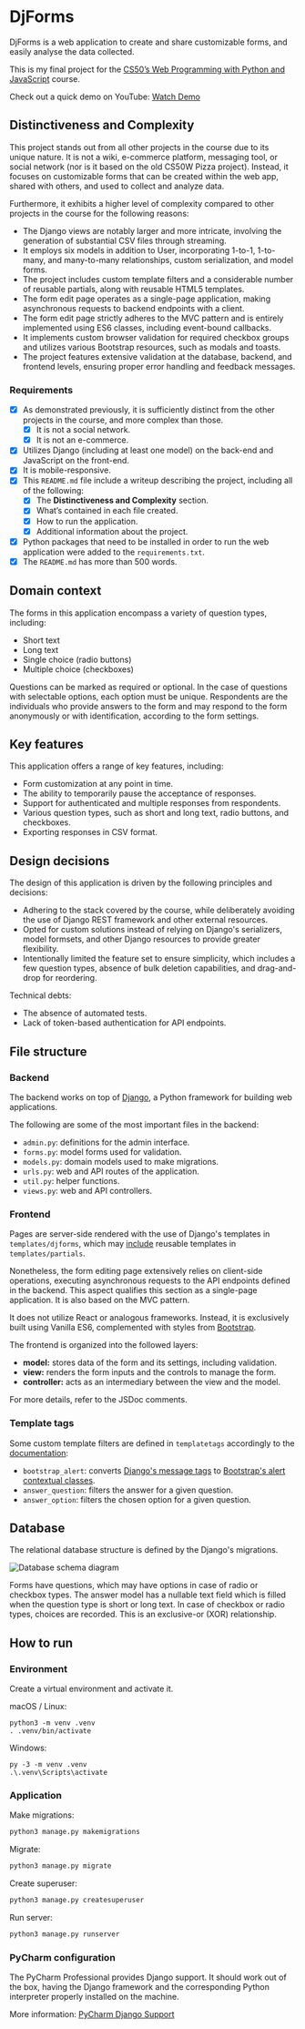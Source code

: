 # DjForms

DjForms is a web application to create and share customizable forms, and easily analyse the data collected.

This is my final project for the [CS50’s Web Programming with Python and JavaScript](https://cs50.harvard.edu/web/2020) course.

Check out a quick demo on YouTube: [Watch Demo](https://youtu.be/cEQfyvEYsio)

## Distinctiveness and Complexity

This project stands out from all other projects in the course due to its unique nature. It is not a wiki, e-commerce platform, messaging tool, or social network (nor is it based on the old CS50W Pizza project). Instead, it focuses on customizable forms that can be created within the web app, shared with others, and used to collect and analyze data.

Furthermore, it exhibits a higher level of complexity compared to other projects in the course for the following reasons:

- The Django views are notably larger and more intricate, involving the generation of substantial CSV files through streaming.
- It employs six models in addition to User, incorporating 1-to-1, 1-to-many, and many-to-many relationships, custom serialization, and model forms.
- The project includes custom template filters and a considerable number of reusable partials, along with reusable HTML5 templates.
- The form edit page operates as a single-page application, making asynchronous requests to backend endpoints with a client.
- The form edit page strictly adheres to the MVC pattern and is entirely implemented using ES6 classes, including event-bound callbacks.
- It implements custom browser validation for required checkbox groups and utilizes various Bootstrap resources, such as modals and toasts.
- The project features extensive validation at the database, backend, and frontend levels, ensuring proper error handling and feedback messages.

### Requirements

- [x] As demonstrated previously, it is sufficiently distinct from the other projects in the course, and more complex than those.
    - [x] It is not a social network.
    - [x] It is not an e-commerce.
- [x] Utilizes Django (including at least one model) on the back-end and JavaScript on the front-end.
- [x] It is mobile-responsive.
- [x] This `README.md` file include a writeup describing the project, including all of the following:
    - [x] The **Distinctiveness and Complexity** section.
    - [x] What’s contained in each file created.
    - [x] How to run the application.
    - [x] Additional information about the project.
- [x] Python packages that need to be installed in order to run the web application were added to the `requirements.txt`.
- [x] The `README.md` has more than 500 words.

## Domain context

The forms in this application encompass a variety of question types, including:

- Short text
- Long text
- Single choice (radio buttons)
- Multiple choice (checkboxes)

Questions can be marked as required or optional. In the case of questions with selectable options, each option must be unique. Respondents are the individuals who provide answers to the form and may respond to the form anonymously or with identification, according to the form settings.

## Key features

This application offers a range of key features, including:

- Form customization at any point in time.
- The ability to temporarily pause the acceptance of responses.
- Support for authenticated and multiple responses from respondents.
- Various question types, such as short and long text, radio buttons, and checkboxes.
- Exporting responses in CSV format.

## Design decisions

The design of this application is driven by the following principles and decisions:

- Adhering to the stack covered by the course, while deliberately avoiding the use of Django REST framework and other external resources.
- Opted for custom solutions instead of relying on Django's serializers, model formsets, and other Django resources to provide greater flexibility.
- Intentionally limited the feature set to ensure simplicity, which includes a few question types, absence of bulk deletion capabilities, and drag-and-drop for reordering.

Technical debts:

- The absence of automated tests.
- Lack of token-based authentication for API endpoints.

## File structure

### Backend

The backend works on top of [Django](https://github.com/django/django),
a Python framework for building web applications.

The following are some of the most important files in the backend:

- `admin.py`: definitions for the admin interface.
- `forms.py`: model forms used for validation.
- `models.py`: domain models used to make migrations.
- `urls.py`: web and API routes of the application.
- `util.py`: helper functions.
- `views.py`: web and API controllers.

### Frontend

Pages are server-side rendered with the use of Django's templates in `templates/djforms`, which may [include](https://docs.djangoproject.com/en/4.2/ref/templates/builtins/#include) reusable templates in `templates/partials`.

Nonetheless, the form editing page extensively relies on client-side operations,
executing asynchronous requests to the API endpoints defined in the backend.
This aspect qualifies this section as a single-page application.
It is also based on the MVC pattern.

It does not utilize React or analogous frameworks.
Instead, it is exclusively built using Vanilla ES6,
complemented with styles from
[Bootstrap](https://github.com/twbs/bootstrap).

The frontend is organized into the followed layers:

- **model:** stores data of the form and its settings, including validation.
- **view:** renders the form inputs and the controls to manage the form.
- **controller:** acts as an intermediary between the view and the model.

For more details, refer to the JSDoc comments.

### Template tags

Some custom template filters are defined in `templatetags` accordingly to the [documentation](https://docs.djangoproject.com/en/4.2/howto/custom-template-tags):

- `bootstrap_alert`: converts [Django's message tags](https://docs.djangoproject.com/en/4.2/ref/contrib/messages/#message-tags) to [Bootstrap's alert contextual classes](https://getbootstrap.com/docs/5.3/components/alerts).
- `answer_question`: filters the answer for a given question.
- `answer_option`: filters the chosen option for a given question.

## Database

The relational database structure is defined by the Django's migrations.

![Database schema diagram](docs/schema.png)

Forms have questions, which may have options in case of radio or checkbox types. The answer model has a nullable text field which is filled when the question type is short or long text. In case of checkbox or radio types, choices are recorded. This is an exclusive-or (XOR) relationship.

## How to run

### Environment

Create a virtual environment and activate it.

macOS / Linux:

```shell
python3 -m venv .venv
. .venv/bin/activate
```

Windows:
    
```shell
py -3 -m venv .venv
.\.venv\Scripts\activate
```

### Application

Make migrations:

```bash
python3 manage.py makemigrations
```

Migrate:

```bash
python3 manage.py migrate
```

Create superuser:

```bash
python3 manage.py createsuperuser
```

Run server:

```bash
python3 manage.py runserver
```

### PyCharm configuration

The PyCharm Professional provides Django support. It should work out of the box, having the Django framework and the corresponding Python interpreter properly installed on the machine.

More information: [PyCharm Django Support](https://www.jetbrains.com/help/pycharm/django-support7.html#enable-support)